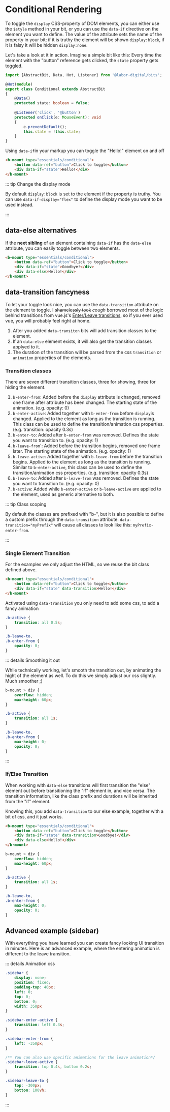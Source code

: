 # Conditional Rendering

To toggle the `display` CSS-property of DOM elements, you can either use the `$style` method in your bit,
or you can use the `data-if` directive on the element you want to define. The value of the attribute
sets the name of the property in your bit; if it is truthy the element will be shown `display:block`,
if it is falsy it will be hidden `display:none`.

Let's take a look at it in action. Imagine a simple bit like this:
Every time the element with the "button" reference gets clicked, the `state` property gets toggled.

```typescript
import {AbstractBit, Data, Hot, Listener} from '@labor-digital/bits';

@Hot(module)
export class Conditional extends AbstractBit
{
    @Data()
    protected state: boolean = false;
    
    @Listener('click', '@button')
    protected onClick(e: MouseEvent): void
    {
        e.preventDefault();
        this.state = !this.state;
    }
}
```

Using `data-if`in your markup you can toggle the "Hello!" element on and off 

```html
<b-mount type="essentials/conditional">
    <button data-ref="button">Click to toggle</button>
    <div data-if="state">Hello!</div>
</b-mount>
```

<Example href="/demo/examples/essentials-condition.html" :height="130"/>

::: tip Change the display mode

By default `display:block` is set to the element if the property is truthy.
You can use `data-if-display="flex"` to define the display mode you want to be used instead. 

:::

## data-else alternatives

If the **next sibling** of an element containing `data-if` has the `data-else` attribute, 
you can easily toggle between two elements.

```html
<b-mount type="essentials/conditional">
    <button data-ref="button">Click to toggle</button>
    <div data-if="state">Goodbye!</div>
    <div data-else>Hello!</div>
</b-mount>
```

<Example href="/demo/examples/essentials-condition-else.html" :height="130"/>

## data-transition fancyness

To let your toggle look nice, you can use the `data-transition` attribute on the element to toggle. 
I ~~shamelessly took~~ *cough* borrowed most of the logic behind transitions from vue.js's [Enter/Leave transitions](https://v3.vuejs.org/guide/transitions-enterleave.html#transitioning-single-elements-components),
so if you ever used vue, you will probably feel right at home. 

1. After you added `data-transiton` bits will add transition classes to the element. 
2. If an `data-else` element exists, it will also get the transition classes applyed to it.
3. The duration of the transition will be parsed from the css `transition` or `animation` properties of the elements.
 
### Transition classes

There are seven different transition classes, three for showing, three for hiding the element. 

1. `b-enter-from`: Added before the `display` attribute is changed, removed one frame after attribute has been changed. The starting state of the animation. (e.g. opacity: 0)
2. `b-enter-active`: Added together with `b-enter-from` before `display`is changed. Applied to the element as long as the transition is running. This class can be used to define the transition/animation css properties. (e.g. transition: opacity 0.3s)
3. `b-enter-to`: Added after `b-enter-from` was removed. Defines the state you want to transition to. (e.g. opacity: 1)
4. `b-leave-from`': Added before the transition begins, removed one frame later. The starting state of the animation. (e.g. opacity: 1)
5. `b-leave-active`: Added together with `b-leave-from` before the transition begins. Applied to the element as long as the transition is running. Similar to `b-enter-active`, this class can be used to define the transition/animation css properties. (e.g. transition: opacity 0.3s)
6. `b-leave-to`: Added after `b-leave-from` was removed. Defines the state you want to transition to. (e.g. opacity: 0)
7. `b-active`: Added while `b-enter-active` or `b-leave-active` are applied to the element, used as generic alternative to both.

::: tip Class scoping

By default the classes are prefixed with "b-", but it is also possible to define a custom prefix through the
`data-transition` attribute. `data-transition="myPrefix"` will cause all classes to look like this: `myPrefix-enter-from`.

:::

### Single Element Transition

For the examples we only adjust the HTML, so we reuse the bit class defined above.

```html
<b-mount type="essentials/conditional">
    <button data-ref="button">Click to toggle</button>
    <div data-if="state" data-transition>Hello!</div>
</b-mount>
```

Activated using `data-transition` you only need to add some css, to add a fancy animation
```css
.b-active {
	transition: all 0.5s;
}

.b-leave-to,
.b-enter-from {
	opacity: 0;
}
```

<Example href="/demo/examples/essentials-condition-transition.html" :height="130"/>

::: details Smoothing it out

While technically working, let's smooth the transition out, by animating the hight of the element as well.
To do this we simply adjust our css slightly. Much smoother ;)

```css
b-mount > div {
    overflow: hidden;
    max-height: 60px;
}

.b-active {
    transition: all 1s;
}

.b-leave-to,
.b-enter-from {
    max-height: 0;
    opacity: 0;
}
```

<Example href="/demo/examples/essentials-condition-transition-smooth.html" :height="130"/>

:::

### If/Else Transition

When working with `data-else` transitions will first transition the "else" element out before 
transitioning the "if" element in, and vice versa. The transition information, like the class prefix and durations
will be inherited from the "if" element. 

Knowing this, you add `data-transition` to our else example, together with a bit of css, and it just works.

```html
<b-mount type="essentials/conditional">
    <button data-ref="button">Click to toggle</button>
    <div data-if="state" data-transition>Goodbye!</div>
    <div data-else>Hello!</div>
</b-mount>
```

```css
b-mount > div {
    overflow: hidden;
    max-height: 60px;
}

.b-active {
    transition: all 1s;
}

.b-leave-to,
.b-enter-from {
    max-height: 0;
    opacity: 0;
}
```

<Example href="/demo/examples/essentials-condition-transition-else.html" :height="130"/>

## Advanced example (sidebar)

With everything you have learned you can create fancy looking UI transition in minutes.
Here is an advanced example, where the entering animation is different to the leave transition.

<Example href="/demo/examples/essentials-condition-transition-sidebar.html" :height="250"/>

::: details Animation css

```css
.sidebar {
    display: none;
    position: fixed;
    padding-top: 40px;
    left: 0;
    top: 0;
    bottom: 0;
    width: 350px
}

.sidebar-enter-active {
    transition: left 0.3s;
}

.sidebar-enter-from {
    left: -350px;
}

/** You can also use specific animations for the leave animation*/
.sidebar-leave-active {
    transition: top 0.4s, bottom 0.2s;
}

.sidebar-leave-to {
    top: -300px;
    bottom: 100vh;
}
```
:::